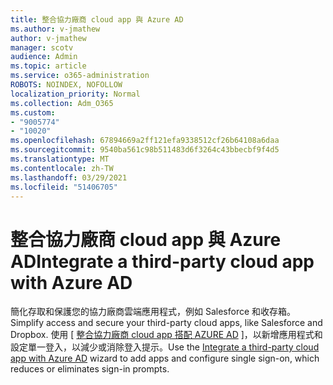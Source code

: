 ```yaml
---
title: 整合協力廠商 cloud app 與 Azure AD
ms.author: v-jmathew
author: v-jmathew
manager: scotv
audience: Admin
ms.topic: article
ms.service: o365-administration
ROBOTS: NOINDEX, NOFOLLOW
localization_priority: Normal
ms.collection: Adm_O365
ms.custom:
- "9005774"
- "10020"
ms.openlocfilehash: 67894669a2ff121efa9338512cf26b64108a6daa
ms.sourcegitcommit: 9540ba561c98b511483d6f3264c43bbecbf9f4d5
ms.translationtype: MT
ms.contentlocale: zh-TW
ms.lasthandoff: 03/29/2021
ms.locfileid: "51406705"
---
```

# <a name="integrate-a-third-party-cloud-app-with-azure-ad"></a><span data-ttu-id="17d40-102">整合協力廠商 cloud app 與 Azure AD</span><span class="sxs-lookup"><span data-stu-id="17d40-102">Integrate a third-party cloud app with ‎Azure AD</span></span>

<span data-ttu-id="17d40-103">簡化存取和保護您的協力廠商雲端應用程式，例如 Salesforce 和收存箱。</span><span class="sxs-lookup"><span data-stu-id="17d40-103">Simplify access and secure your third-party cloud apps, like Salesforce and Dropbox.</span></span> <span data-ttu-id="17d40-104">使用 [ [整合協力廠商 cloud app 搭配 AZURE AD](https://go.microsoft.com/fwlink/?linkid=2157464) ]，以新增應用程式和設定單一登入，以減少或消除登入提示。</span><span class="sxs-lookup"><span data-stu-id="17d40-104">Use the [Integrate a third-party cloud app with ‎Azure AD‎](https://go.microsoft.com/fwlink/?linkid=2157464) wizard to add apps and configure single sign-on, which reduces or eliminates sign-in prompts.</span></span>
